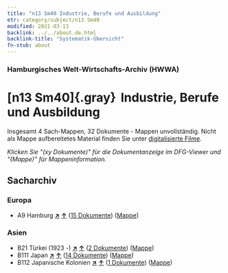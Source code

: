 ```yaml
---
title: "n13 Sm40 Industrie, Berufe und Ausbildung"
etr: category/subject/n13 Sm40
modified: 2021-03-13
backlink: ../../about.de.html
backlink-title: "Systematik-Übersicht"
fn-stub: about
---
```


### Hamburgisches Welt-Wirtschafts-Archiv (HWWA)
# [n13 Sm40]{.gray}&#8201; Industrie, Berufe und Ausbildung&#160; 




Insgesamt 4 Sach-Mappen, 32 Dokumente - Mappen unvollständig.
Nicht als Mappe aufbereitetes Material finden Sie unter [digitalisierte Filme](/film/h1_sh).

_Klicken Sie "(xy Dokumente)" für die Dokumentanzeige im DFG-Viewer und "(Mappe)" für Mappeninformation._

## Sacharchiv




### Europa

- A9 Hamburg [**&nearr;**](../../../geo/i/140905/about.de.html "Hamburg (alle Mappen)") [**&uarr;**](../../../geo/about.de.html#A9 "Ländersystematik") (<a href="https://pm20.zbw.eu/dfgview/sh/140905,182068" title="über: Hamburg : Industrie, Berufe und Ausbildung" target="_blank">15 Dokumente</a>) ([Mappe](http://purl.org/pressemappe20/folder/sh/140905,182068))

### Asien

- B21 Türkei (1923 -) [**&nearr;**](../../../geo/i/141111/about.de.html "Türkei (1923 -) (alle Mappen)") [**&uarr;**](../../../geo/about.de.html#B21 "Ländersystematik") (<a href="https://pm20.zbw.eu/dfgview/sh/141111,182068" title="über: Türkei (1923 -) : Industrie, Berufe und Ausbildung" target="_blank">2 Dokumente</a>) ([Mappe](http://purl.org/pressemappe20/folder/sh/141111,182068))
- B111 Japan [**&nearr;**](../../../geo/i/141272/about.de.html "Japan (alle Mappen)") [**&uarr;**](../../../geo/about.de.html#B111 "Ländersystematik") (<a href="https://pm20.zbw.eu/dfgview/sh/141272,182068" title="über: Japan : Industrie, Berufe und Ausbildung" target="_blank">14 Dokumente</a>) ([Mappe](http://purl.org/pressemappe20/folder/sh/141272,182068))
- B112 Japanische Kolonien [**&nearr;**](../../../geo/i/141273/about.de.html "Japanische Kolonien (alle Mappen)") [**&uarr;**](../../../geo/about.de.html#B112 "Ländersystematik") (<a href="https://pm20.zbw.eu/dfgview/sh/141273,182068" title="über: Japanische Kolonien : Industrie, Berufe und Ausbildung" target="_blank">1 Dokumente</a>) ([Mappe](http://purl.org/pressemappe20/folder/sh/141273,182068))


